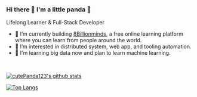 ### Hi there 👋 I'm a little panda 🐼

Lifelong Learner & Full-Stack Developer

- 🤖 I’m currently building [8Billionminds](https://www.facebook.com/8billionminds/), a free online learning platform where you can learn from people around the world.
- 🤔 I’m interested in distributed system, web app, and tooling automation.
- 🔭 I'm learning big data now and plan to learn machine learning.

&nbsp;
&nbsp;

<a href="https://github-readme-stats.vercel.app/api?username=cutePanda123&show_icons=true&theme=solarized-dark&count_private=true">
  <img src="https://github-readme-stats.vercel.app/api?username=cutePanda123&show_icons=true&count_private=true" alt="cutePanda123's github stats" />
</a>

[![Top Langs](https://github-readme-stats.vercel.app/api/top-langs/?username=cutePanda123&layout=compact&hide_border=true)](https://github.com/cutePanda123/github-readme-stats)
